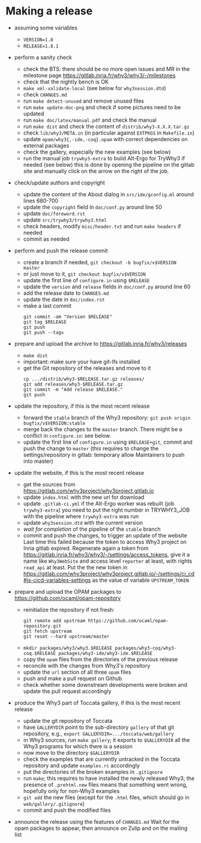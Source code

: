 # Making a release

* assuming some variables
  - `VERSION=1.8`
  - `RELEASE=1.8.1`

* perform a sanity check
  - check the BTS: there should be no more open issues and MR in the milestone page
       https://gitlab.inria.fr/why3/why3/-/milestones
  - check that the nightly bench is OK
  - `make xml-validate-local` (see below for `why3session.dtd`)
  - check `CHANGES.md`
  - run `make detect-unused` and remove unused files
  - run `make update-doc-png` and check if some pictures need to be updated
  - run `make doc/latex/manual.pdf` and check the manual
  - run `make dist` and check the content of `distrib/why3-X.X.X.tar.gz`
  - check `lib/why3/META.in` (in particular against `EXTPKGS` in `Makefile.in`)
  - update `opam/why3{,-ide,-coq}.opam` with correct dependencies on external packages
  - check the gallery, especially the new examples (see below)
  - run the manual job `trywhy3-extra` to build Alt-Ergo for TryWhy3
    if needed (see below) this is done by opening the pipeline on the
    gitlab site and manually click on the arrow on the right of the
    job.

* check/update authors and copyright
  - update the content of the About dialog in `src/ide/gconfig.ml`
    around lines 680-700
  - update the `copyright` field in `doc/conf.py` around line 50
  - update `doc/foreword.rst`
  - update `src/trywhy3/trywhy3.html`
  - check headers, modify `misc/header.txt` and run `make headers` if needed
  - commit as needed

* perform and push the release commit
  - create a branch if needed, `git checkout -b bugfix/v$VERSION master`
  - or just move to it, `git checkout bugfix/v$VERSION`
  - update the first line of `configure.in` using `$RELEASE`
  - update the `version` and `release` fields in `doc/conf.py` around line 60
  - add the release date to `CHANGES.md`
  - update the date in `doc/index.rst`
  - make a last commit
    ```
    git commit -am "Version $RELEASE"
    git tag $RELEASE
    git push
    git push --tags
    ```

* prepare and upload the archive to https://gitlab.inria.fr/why3/releases
  - `make dist`
  - important: make sure your have git-lfs installed
  - get the Git repository of the releases and move to it
    ```
    cp .../distrib/why3-$RELEASE.tar.gz releases/
    git add releases/why3-$RELEASE.tar.gz
    git commit -m "Add release $RELEASE."
    git push
    ```

* update the repository, if this is the most recent release
  - forward the `stable` branch of the Why3 repository:
    `git push origin bugfix/v$VERSION:stable`
  - merge back the changes to the `master` branch. There might be
    a conflict in `configure.in`: see below.
  - update the first line of `configure.in` using `$RELEASE+git`,
    commit and push the change to `master` (this requires to change
    the settings/repository in gitlab: temporary allow Maintainers to
    push into master)

* update the website, if this is the most recent release
  - get the sources from https://gitlab.com/why3project/why3project.gitlab.io
  - update `index.html` with the new url for download
  - update `.gitlab-ci.yml` if the Alt-Ergo worker was rebuilt (job `trywhy3-extra`)
    you need to put the right number in TRYWHY3_JOB with the pipeline where `trywhy3-extra` was run
  - update `why3session.dtd` with the current version
  - *wait for completion* of the pipeline of the `stable` branch
  - commit and push the changes, to trigger an update of the website
    Last time this failed because the token to access Why3 project on
    Inria gitlab expired.  Regenerate again a token from
    https://gitlab.inria.fr/why3/why3/-/settings/access_tokens, give
    it a name like `Why3WebSite` and access level `reporter` at least,
    with rights `read_api` at least. Put the the new token in
    https://gitlab.com/why3project/why3project.gitlab.io/-/settings/ci_cd#js-cicd-variables-settings
    as the value of variable `UPSTREAM_TOKEN`

* prepare and upload the OPAM packages to https://github.com/ocaml/opam-repository
  - reinitialize the repository if not fresh:
    ```
    git remote add upstream https://github.com/ocaml/opam-repository.git
    git fetch upstream
    git reset --hard upstream/master
    ```
  - `mkdir packages/why3/why3.$RELEASE packages/why3-coq/why3-coq.$RELEASE packages/why3-ide/why3-ide.$RELEASE`
  - copy the `opam` files from the directories of the previous release
  - reconcile with the changes from Why3's repository
  - update the `url` section of all three `opam` files
  - push and make a pull request on Github
  - check whether some downstream developments were broken
    and update the pull request accordingly

* produce the Why3 part of Toccata gallery, if this is the most recent release
  - update the git repository of Toccata
  - have `GALLERYDIR` point to the sub-directory `gallery` of that git repository,
    e.g., `export GALLERYDIR=.../toccata/web/gallery`
  - in Why3 sources, run `make gallery`;
    it exports to `$GALLERYDIR` all the Why3 programs for which there is a session
  - now move to the directory `$GALLERYDIR`
  - check the examples that are currently untracked in the Toccata repository
    and update `examples.rc` accordingly
  - put the directories of the broken examples in `.gitignore`
  - run `make`; this requires to have installed the newly released Why3;
    the presence of `.prehtml.new` files means that something went wrong,
    hopefully only for non-Why3 examples
  - `git add` the new files
    (except for the `.html` files, which should go in `web/gallery/.gitignore`)
  - commit and push the modified files

* announce the release using the features of `CHANGES.md`
  Wait for the opam packages to appear, then announce on Zulip and on the mailing list
